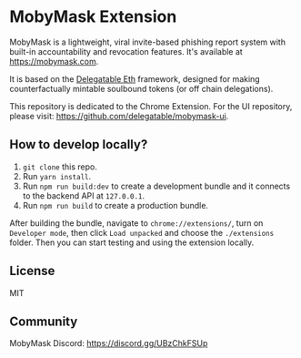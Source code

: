 # MobyMask Extension

MobyMask is a lightweight, viral invite-based phishing report system with built-in accountability and revocation features. It's available at <https://mobymask.com>.

It is based on the [Delegatable Eth](https://github.com/danfinlay/delegatable-eth) framework, designed for making counterfactually mintable soulbound tokens (or off chain delegations).

This repository is dedicated to the Chrome Extension. For the UI repository, please visit: <https://github.com/delegatable/mobymask-ui>.

## How to develop locally?

1. `git clone` this repo.
2. Run `yarn install`.
3. Run `npm run build:dev` to create a development bundle and it connects to the backend API at `127.0.0.1`.
4. Run `npm run build` to create a production bundle.

After building the bundle, navigate to `chrome://extensions/`, turn on `Developer mode`, then click `Load unpacked` and choose the `./extensions` folder. Then you can start testing and using the extension locally.

## License

MIT

## Community

MobyMask Discord: <https://discord.gg/UBzChkFSUp>
